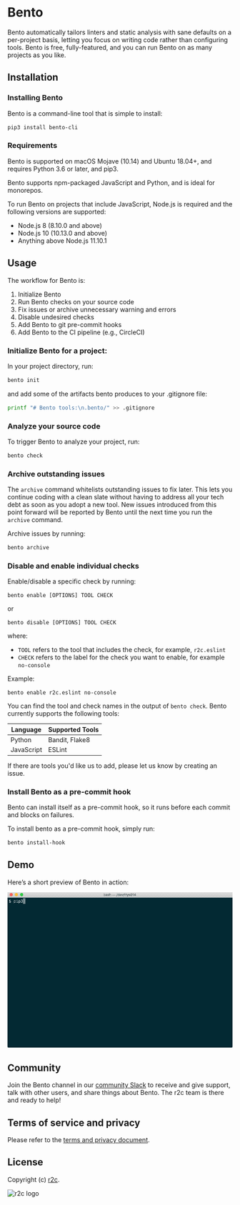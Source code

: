 # Bento
Bento automatically tailors linters and static analysis with sane defaults on a per-project basis, letting you focus on writing code rather than configuring tools. Bento is free, fully-featured, and you can run Bento on as many projects as you like.


## Installation

### Installing Bento
Bento is a command-line tool that is simple to install:

```bash
pip3 install bento-cli
```

### Requirements

Bento is supported on macOS Mojave (10.14) and Ubuntu 18.04+, and requires Python 3.6 or later, and pip3.

Bento supports npm-packaged JavaScript and Python, and is ideal for monorepos.

To run Bento on projects that include JavaScript, Node.js is required and the following versions are supported:

* Node.js 8 (8.10.0 and above)
* Node.js 10 (10.13.0 and above)
* Anything above Node.js 11.10.1



## Usage
The workflow for Bento is:

1. Initialize Bento
2. Run Bento checks on your source code
3. Fix issues or archive unnecessary warning and errors
4. Disable undesired checks
5. Add Bento to git pre-commit hooks
6. Add Bento to the CI pipeline (e.g., CircleCI)

### Initialize Bento for a project:

In your project directory, run:

```bash
bento init
```

and add some of the artifacts bento produces to your .gitignore file:

```bash
printf "# Bento tools:\n.bento/" >> .gitignore
```

### Analyze your source code
To trigger Bento to analyze your project, run:

```bash
bento check
```

### Archive outstanding issues

The `archive` command whitelists outstanding issues to fix later. This lets you continue coding with a clean slate without having to address all your tech debt as soon as you adopt a new tool. New issues introduced from this point forward will be reported by Bento until the next time you run the `archive` command.

Archive issues by running:

```bash
bento archive
```

### Disable and enable individual checks
Enable/disable a specific check by running:

```
bento enable [OPTIONS] TOOL CHECK
```
or
```
bento disable [OPTIONS] TOOL CHECK
```
where:

* `TOOL` refers to the tool that includes the check, for example, `r2c.eslint`
*  `CHECK` refers to the label for the check you want to enable, for example `no-console`

Example: 

```
bento enable r2c.eslint no-console
```
You can find the tool and check names in the output of `bento check`. Bento currently supports the following tools:

| Language   | Supported Tools |
|------------|-----------------|
| Python     | Bandit, Flake8  |
| JavaScript | ESLint          |

If there are tools you'd like us to add, please let us know by creating an issue.

### Install Bento as a pre-commit hook
Bento can install itself as a pre-commit hook, so it runs before each commit and blocks on failures.

To install bento as a pre-commit hook, simply run:
```bash
bento install-hook
```

## Demo
Here’s a short preview of Bento in action:

![Bento demo](bento-demo.gif)

## Community
Join the Bento channel in our [community Slack](https://join.slack.com/t/r2c-community/shared_invite/enQtNjU0NDYzMjAwODY4LWE3NTg1MGNhYTAwMzk5ZGRhMjQ2MzVhNGJiZjI1ZWQ0NjQ2YWI4ZGY3OGViMGJjNzA4ODQ3MjEzOWExNjZlNTA) to receive and give support, talk with other users, and share things about Bento. The r2c team is there and ready to help!

## Terms of service and privacy
Please refer to the [terms and privacy document](https://github.com/returntocorp/bento/blob/master/PRIVACY.md).

## License
Copyright (c) [r2c](https://r2c.dev ).

![r2c logo](https://r2c.dev/r2c-logo-silhouette.png?gh)
